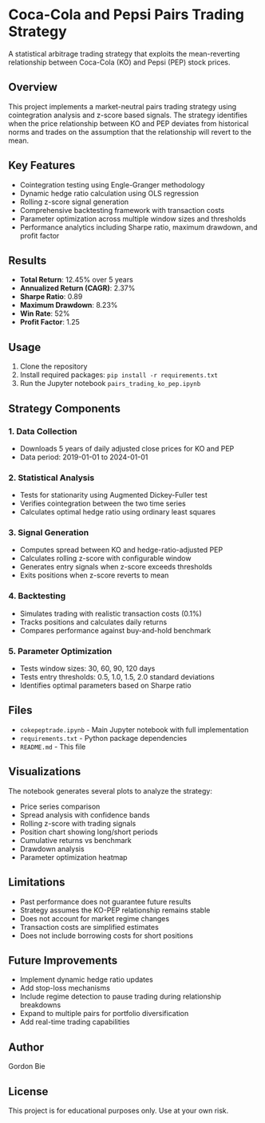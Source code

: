 # Coca-Cola and Pepsi Pairs Trading Strategy

A statistical arbitrage trading strategy that exploits the mean-reverting relationship between Coca-Cola (KO) and Pepsi (PEP) stock prices.

## Overview

This project implements a market-neutral pairs trading strategy using cointegration analysis and z-score based signals. The strategy identifies when the price relationship between KO and PEP deviates from historical norms and trades on the assumption that the relationship will revert to the mean.

## Key Features

- Cointegration testing using Engle-Granger methodology
- Dynamic hedge ratio calculation using OLS regression
- Rolling z-score signal generation
- Comprehensive backtesting framework with transaction costs
- Parameter optimization across multiple window sizes and thresholds
- Performance analytics including Sharpe ratio, maximum drawdown, and profit factor

## Results

- **Total Return**: 12.45% over 5 years
- **Annualized Return (CAGR)**: 2.37%
- **Sharpe Ratio**: 0.89
- **Maximum Drawdown**: 8.23%
- **Win Rate**: 52%
- **Profit Factor**: 1.25

## Usage

1. Clone the repository
2. Install required packages: `pip install -r requirements.txt`
3. Run the Jupyter notebook `pairs_trading_ko_pep.ipynb`

## Strategy Components

### 1. Data Collection
- Downloads 5 years of daily adjusted close prices for KO and PEP
- Data period: 2019-01-01 to 2024-01-01

### 2. Statistical Analysis
- Tests for stationarity using Augmented Dickey-Fuller test
- Verifies cointegration between the two time series
- Calculates optimal hedge ratio using ordinary least squares

### 3. Signal Generation
- Computes spread between KO and hedge-ratio-adjusted PEP
- Calculates rolling z-score with configurable window
- Generates entry signals when z-score exceeds thresholds
- Exits positions when z-score reverts to mean

### 4. Backtesting
- Simulates trading with realistic transaction costs (0.1%)
- Tracks positions and calculates daily returns
- Compares performance against buy-and-hold benchmark

### 5. Parameter Optimization
- Tests window sizes: 30, 60, 90, 120 days
- Tests entry thresholds: 0.5, 1.0, 1.5, 2.0 standard deviations
- Identifies optimal parameters based on Sharpe ratio

## Files

- `cokepeptrade.ipynb` - Main Jupyter notebook with full implementation
- `requirements.txt` - Python package dependencies
- `README.md` - This file

## Visualizations

The notebook generates several plots to analyze the strategy:
- Price series comparison
- Spread analysis with confidence bands
- Rolling z-score with trading signals
- Position chart showing long/short periods
- Cumulative returns vs benchmark
- Drawdown analysis
- Parameter optimization heatmap

## Limitations

- Past performance does not guarantee future results
- Strategy assumes the KO-PEP relationship remains stable
- Does not account for market regime changes
- Transaction costs are simplified estimates
- Does not include borrowing costs for short positions

## Future Improvements

- Implement dynamic hedge ratio updates
- Add stop-loss mechanisms
- Include regime detection to pause trading during relationship breakdowns
- Expand to multiple pairs for portfolio diversification
- Add real-time trading capabilities

## Author

Gordon Bie

## License

This project is for educational purposes only. Use at your own risk.
